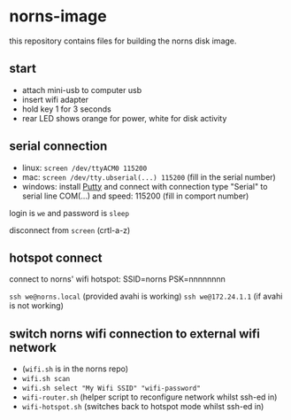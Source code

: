 # norns-image

this repository contains files for building the norns disk image.

## start

* attach mini-usb to computer usb
* insert wifi adapter
* hold key 1 for 3 seconds
* rear LED shows orange for power, white for disk activity

## serial connection

* linux: `screen /dev/ttyACM0 115200`
* mac: `screen /dev/tty.ubserial(...) 115200` (fill in the serial number)
* windows: install [Putty](https://www.chiark.greenend.org.uk/~sgtatham/putty/) and connect with connection type "Serial" to serial line COM(...) and speed: 115200 (fill in comport number)

login is `we` and password is `sleep`

disconnect from `screen` (crtl-a-z)

## hotspot connect

connect to norns' wifi hotspot: SSID=norns PSK=nnnnnnnn

`ssh we@norns.local` (provided avahi is working) `ssh we@172.24.1.1` (if avahi is not working)

## switch norns wifi connection to external wifi network
* (`wifi.sh` is in the norns repo)
* `wifi.sh scan`
* `wifi.sh select "My Wifi SSID" "wifi-password"`
* `wifi-router.sh` (helper script to reconfigure network whilst ssh-ed in)
* `wifi-hotspot.sh` (switches back to hotspot mode whilst ssh-ed in)
